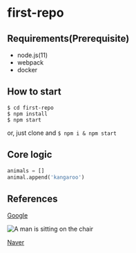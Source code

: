 # first-repo

## Requirements(Prerequisite)

- node.js(11)
- webpack
- docker

## How to start

```shell
$ cd first-repo
$ npm install
$ npm start
```

or, just clone and `$ npm i & npm start`

## Core logic

```python
animals = []
animal.append('kangaroo')
```

## References

[Google](https://www.google.com/)

![A man is sitting on the chair](/imgs/man-on-the-chair.jpg)

[Naver](https://www.naver.com)

